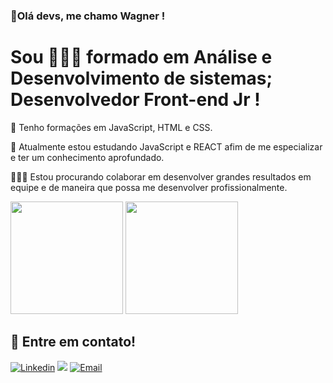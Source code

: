 ### 👋Olá devs, me chamo Wagner !


# Sou 👨🏻‍🎓 formado em Análise e Desenvolvimento de sistemas; Desenvolvedor Front-end Jr !


🧠 Tenho formações em JavaScript, HTML e CSS.

🎯 Atualmente estou estudando JavaScript e REACT afim de me especializar e ter um conhecimento aprofundado.

👨🏻‍💻 Estou procurando colaborar em desenvolver grandes resultados em equipe e de maneira que possa me desenvolver profissionalmente.


<div>
  <img height="180em" src="https://github-readme-stats.vercel.app/api?username=WagProjects&show_icons=true&theme=tokyonight"/>
  <img height="180em" src="https://github-readme-stats.vercel.app/api/top-langs/?username=WagProjects&layout=compact&theme=tokyonight"/>
</div>

## 📩 Entre em contato!

[![Linkedin](https://img.shields.io/badge/LinkedIn-0077B5?style=for-the-badge&logo=linkedin&logoColor=white)](https://www.linkedin.com/in/wagner-oliveira-b3959a170/)
[![](https://img.shields.io/badge/website-000000?style=for-the-badge&logo=About.me&logoColor=white)]()
[![Email](https://img.shields.io/badge/Gmail-D14836?style=for-the-badge&logo=gmail&logoColor=white)](mailto:wagneros@gmail.com)
